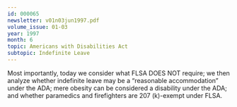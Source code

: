 ```yaml
---
id: 000065
newsletter: v01n03jun1997.pdf
volume_issue: 01-03
year: 1997
month: 6
topic: Americans with Disabilities Act
subtopic: Indefinite Leave
---
```


Most importantly, today we consider what FLSA DOES NOT require; we then analyze whether indefinite leave may be a “reasonable accommodation” under the ADA; mere obesity can be considered a disability under the ADA; and whether paramedics and firefighters are 207 (k)-exempt under FLSA.